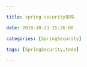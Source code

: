 ```yaml
---

title: spring-security架构

date: 2018-10-23 15:26:00

categories: [SpringSecurity]

tags: [SpringSecurity,todo]

---
```






<!--more-->


